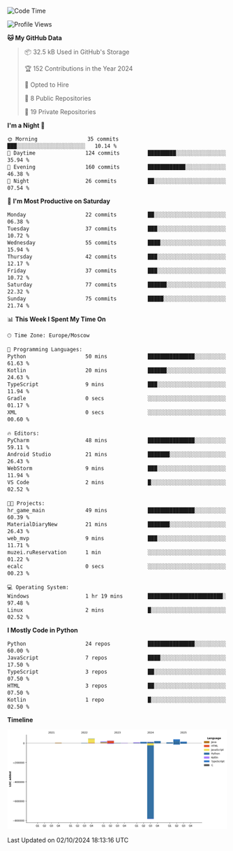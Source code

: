 <!--START_SECTION:waka-->
![Code Time](http://img.shields.io/badge/Code%20Time-528%20hrs%206%20mins-blue)

![Profile Views](http://img.shields.io/badge/Profile%20Views-9-blue)

**🐱 My GitHub Data** 

> 📦 32.5 kB Used in GitHub's Storage 
 > 
> 🏆 152 Contributions in the Year 2024
 > 
> 💼 Opted to Hire
 > 
> 📜 8 Public Repositories 
 > 
> 🔑 19 Private Repositories 
 > 
**I'm a Night 🦉** 

```text
🌞 Morning                35 commits          ███░░░░░░░░░░░░░░░░░░░░░░   10.14 % 
🌆 Daytime                124 commits         █████████░░░░░░░░░░░░░░░░   35.94 % 
🌃 Evening                160 commits         ████████████░░░░░░░░░░░░░   46.38 % 
🌙 Night                  26 commits          ██░░░░░░░░░░░░░░░░░░░░░░░   07.54 % 
```
📅 **I'm Most Productive on Saturday** 

```text
Monday                   22 commits          ██░░░░░░░░░░░░░░░░░░░░░░░   06.38 % 
Tuesday                  37 commits          ███░░░░░░░░░░░░░░░░░░░░░░   10.72 % 
Wednesday                55 commits          ████░░░░░░░░░░░░░░░░░░░░░   15.94 % 
Thursday                 42 commits          ███░░░░░░░░░░░░░░░░░░░░░░   12.17 % 
Friday                   37 commits          ███░░░░░░░░░░░░░░░░░░░░░░   10.72 % 
Saturday                 77 commits          ██████░░░░░░░░░░░░░░░░░░░   22.32 % 
Sunday                   75 commits          █████░░░░░░░░░░░░░░░░░░░░   21.74 % 
```


📊 **This Week I Spent My Time On** 

```text
🕑︎ Time Zone: Europe/Moscow

💬 Programming Languages: 
Python                   50 mins             ███████████████░░░░░░░░░░   61.63 % 
Kotlin                   20 mins             ██████░░░░░░░░░░░░░░░░░░░   24.63 % 
TypeScript               9 mins              ███░░░░░░░░░░░░░░░░░░░░░░   11.94 % 
Gradle                   0 secs              ░░░░░░░░░░░░░░░░░░░░░░░░░   01.17 % 
XML                      0 secs              ░░░░░░░░░░░░░░░░░░░░░░░░░   00.60 % 

🔥 Editors: 
PyCharm                  48 mins             ███████████████░░░░░░░░░░   59.11 % 
Android Studio           21 mins             ███████░░░░░░░░░░░░░░░░░░   26.43 % 
WebStorm                 9 mins              ███░░░░░░░░░░░░░░░░░░░░░░   11.94 % 
VS Code                  2 mins              █░░░░░░░░░░░░░░░░░░░░░░░░   02.52 % 

🐱‍💻 Projects: 
hr_game_main             49 mins             ███████████████░░░░░░░░░░   60.39 % 
MaterialDiaryNew         21 mins             ███████░░░░░░░░░░░░░░░░░░   26.43 % 
web_mvp                  9 mins              ███░░░░░░░░░░░░░░░░░░░░░░   11.71 % 
muzei.ruReservation      1 min               ░░░░░░░░░░░░░░░░░░░░░░░░░   01.22 % 
ecalc                    0 secs              ░░░░░░░░░░░░░░░░░░░░░░░░░   00.23 % 

💻 Operating System: 
Windows                  1 hr 19 mins        ████████████████████████░   97.48 % 
Linux                    2 mins              █░░░░░░░░░░░░░░░░░░░░░░░░   02.52 % 
```

**I Mostly Code in Python** 

```text
Python                   24 repos            ███████████████░░░░░░░░░░   60.00 % 
JavaScript               7 repos             ████░░░░░░░░░░░░░░░░░░░░░   17.50 % 
TypeScript               3 repos             ██░░░░░░░░░░░░░░░░░░░░░░░   07.50 % 
HTML                     3 repos             ██░░░░░░░░░░░░░░░░░░░░░░░   07.50 % 
Kotlin                   1 repo              █░░░░░░░░░░░░░░░░░░░░░░░░   02.50 % 
```



**Timeline**

![Lines of Code chart](https://raw.githubusercontent.com/adlemx/adlemx/main/assets/bar_graph.png)


 Last Updated on 02/10/2024 18:13:16 UTC
<!--END_SECTION:waka-->

